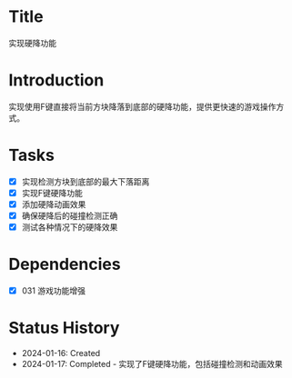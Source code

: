 # Title
实现硬降功能

# Introduction
实现使用F键直接将当前方块降落到底部的硬降功能，提供更快速的游戏操作方式。

# Tasks
- [x] 实现检测方块到底部的最大下落距离
- [x] 实现F键硬降功能
- [x] 添加硬降动画效果
- [x] 确保硬降后的碰撞检测正确
- [x] 测试各种情况下的硬降效果

# Dependencies
- [x] 031 游戏功能增强

# Status History
- 2024-01-16: Created
- 2024-01-17: Completed - 实现了F键硬降功能，包括碰撞检测和动画效果
